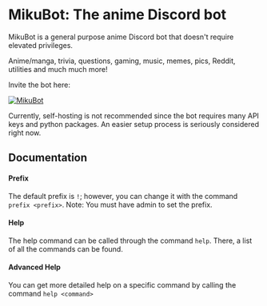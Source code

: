 # MikuBot: The anime Discord bot

MikuBot is a general purpose anime Discord bot that doesn't require elevated privileges.

Anime/manga, trivia, questions, gaming, music, memes, pics, Reddit, utilities and much much more!

Invite the bot here:

[![MikuBot](https://discordbots.org/api/widget/status/512354713602228265.png)](https://discordbots.org/bot/512354713602228265)

Currently, self-hosting is not recommended since the bot requires many API keys and python packages. An easier setup process is seriously considered right now.

## Documentation

#### Prefix

The default prefix is `!`; however, you can change it with the command `prefix <prefix>`.
Note: You must have admin to set the prefix.

#### Help

The help command can be called through the command `help`. There, a list of all the commands can be found.

#### Advanced Help

You can get more detailed help on a specific command by calling the command `help <command>`
